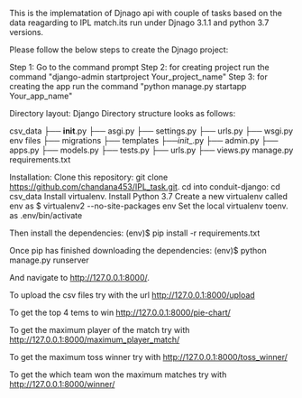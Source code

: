 
This is the implematation of Djnago api with couple of tasks based on the data reagarding to IPL match.its run under Djnago 3.1.1 and python 3.7 versions.

Please follow the below steps to create the Djnago project:

Step 1: Go to the command prompt
Step 2: for creating project run the command  "django-admin startproject Your_project_name"
Step 3: for creating the app run the command "python manage.py startapp Your_app_name"


Directory layout:
Django Directory structure looks as follows:

csv_data
├──  __init__.py
├──  asgi.py
├──  settings.py
├──  urls.py
├──  wsgi.py
env
files
├──   migrations
├──   templates
├──_init__.py
├──   admin.py
├──  apps.py
├──  models.py
├──  tests.py
├──  urls.py
├──  views.py
manage.py
requirements.txt

Installation:
Clone this repository: git clone https://github.com/chandana453/IPL_task.git.
cd into conduit-django: cd csv_data
Install virtualenv.
Install Python 3.7
Create a new virtualenv called env as $ virtualenv2 --no-site-packages env
Set the local virtualenv toenv. as   .env/bin/activate


Then install the dependencies:
(env)$ pip install -r requirements.txt

Once pip has finished downloading the dependencies:
(env)$ python manage.py runserver

And navigate to http://127.0.0.1:8000/.

To upload the csv files try with the url http://127.0.0.1:8000/upload

To get the top 4  tems to win http://127.0.0.1:8000/pie-chart/ 

To get the maximum player of the match try with http://127.0.0.1:8000/maximum_player_match/

To get the maximum toss winner try with  http://127.0.0.1:8000/toss_winner/

To get the which team won the maximum matches try with http://127.0.0.1:8000/winner/















